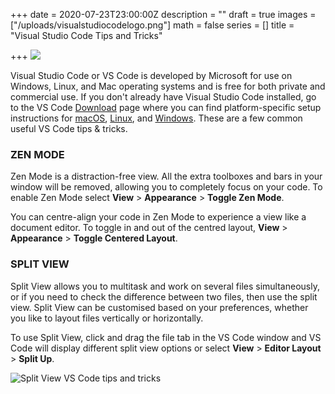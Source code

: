 +++
date = 2020-07-23T23:00:00Z
description = ""
draft = true
images = ["/uploads/visualstudiocodelogo.png"]
math = false
series = []
title = "Visual Studio Code Tips and Tricks"

+++
![](/uploads/tips-and-tricks.png)

Visual Studio Code or VS Code is developed by Microsoft for use on Windows, Linux, and Mac operating systems and is free for both private and commercial use. If you don't already have Visual Studio Code installed, go to the VS Code [Download](https://code.visualstudio.com/download) page where you can find platform-specific setup instructions for [macOS](https://code.visualstudio.com/docs/setup/mac), [Linux](https://code.visualstudio.com/docs/setup/linux), and [Windows](https://code.visualstudio.com/docs/setup/windows). These are a few common useful VS Code tips & tricks.

### ZEN MODE

Zen Mode is a distraction-free view. All the extra toolboxes and bars in your window will be removed, allowing you to completely focus on your code. To enable Zen Mode select **View** > **Appearance** > **Toggle Zen Mode**.

You can centre-align your code in Zen Mode to experience a view like a document editor. To toggle in and out of the centred layout, **View** > **Appearance** > **Toggle Centered Layout**.

### SPLIT VIEW

Split View allows you to multitask and work on several files simultaneously, or if you need to check the difference between two files, then use the split view. Split View can be customised based on your preferences, whether you like to layout files vertically or horizontally.

To use Split View, click and drag the file tab in the VS Code window and VS Code will display different split view options or select **View** > **Editor Layout** > **Split Up**.

![Split View VS Code tips and tricks](/uploads/comparing-files-in-split-view-2.png "Split View multitasking")